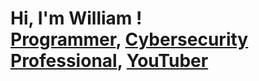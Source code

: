 <h1>Hi, I'm William ! <br/><a href="https://github.com/joshmadakor1">Programmer</a>, <a href="https://www.linkedin.com/in/www.linkedin.com/in/william-c-b0515a38">Cybersecurity Professional</a>, <a href="https://www.youtube.com/c/joshmadakor">YouTuber</a></h1>
